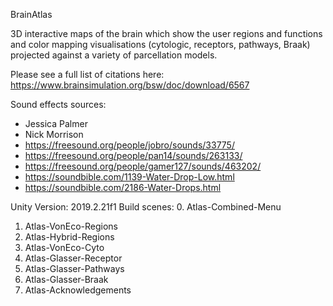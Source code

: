 BrainAtlas

3D interactive maps of the brain which show the user regions and functions and color mapping visualisations (cytologic, receptors, pathways, Braak) projected against a variety of parcellation models. 

Please see a full list of citations here: https://www.brainsimulation.org/bsw/doc/download/6567

Sound effects sources: 
- Jessica Palmer
- Nick Morrison
- https://freesound.org/people/jobro/sounds/33775/
- https://freesound.org/people/pan14/sounds/263133/
- https://freesound.org/people/gamer127/sounds/463202/
- https://soundbible.com/1139-Water-Drop-Low.html
- https://soundbible.com/2186-Water-Drops.html


Unity Version: 2019.2.21f1
Build scenes:
0. Atlas-Combined-Menu
1. Atlas-VonEco-Regions
2. Atlas-Hybrid-Regions
3. Atlas-VonEco-Cyto
4. Atlas-Glasser-Receptor
5. Atlas-Glasser-Pathways
6. Atlas-Glasser-Braak
7. Atlas-Acknowledgements


